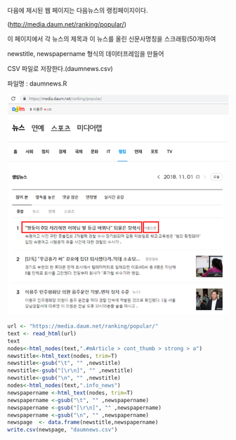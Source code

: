 다음에 제시된 웹 페이지는 다음뉴스의 랭킹페이지이다.

(http://media.daum.net/ranking/popular/)

이 페이지에서 각 뉴스의 제목과 이 뉴스를 올린 신문사명칭을 스크래핑(50개)하여

newstitle, newspapername 형식의 데이터프레임을 만들어 

CSV 파일로 저장한다.(daumnews.csv)

 

파일명 : daumnews.R

![image-20191231153306341](./images/image-20191231153306341.png)

```R
url <- "https://media.daum.net/ranking/popular/"
text <- read_html(url)
text
nodes<-html_nodes(text,".#mArticle > cont_thumb > strong > a")
newstitle<-html_text(nodes, trim=T)
newstitle<-gsub("\t", "" ,newstitle)
newstitle<-gsub("[\r\n]", "" ,newstitle)
newstitle<-gsub("\n", "" ,newstitle)
nodes<-html_nodes(text,".info_news")
newspapername <-html_text(nodes, trim=T)
newspapername <-gsub("\t", "" ,newspapername)
newspapername <-gsub("[\r\n]", "" ,newspapername)
newspapername <-gsub("\n", "" ,newspapername)
newspage  <- data.frame(newstitle,newspapername)
write.csv(newspage, "daumnews.csv")
```

